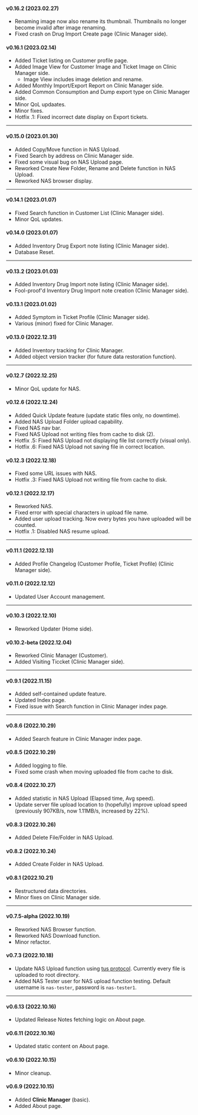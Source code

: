 
#### v0.16.2 (2023.02.27)
- Renaming image now also rename its thumbnail. Thumbnails no longer become invalid after image renaming.
- Fixed crash on Drug Import Create page (Clinic Manager side).

#### v0.16.1 (2023.02.14)
- Added Ticket listing on Customer profile page.
- Added Image View for Customer Image and Ticket Image on Clinic Manager side.
    - Image View includes image deletion and rename.
- Added Monthly Import/Export Report on Clinic Manager side.
- Added Common Consumption and Dump export type on Clinic Manager side.
- Minor QoL updaates.
- Minor fixes.
- Hotfix .1: Fixed incorrect date display on Export tickets.

---

#### v0.15.0 (2023.01.30)
- Added Copy/Move function in NAS Upload.
- Fixed Search by address on Clinic Manager side.
- Fixed some visual bug on NAS Upload page.
- Reworked Create New Folder, Rename and Delete function in NAS Upload.
- Reworked NAS browser display.

---

#### v0.14.1 (2023.01.07)
- Fixed Search function in Customer List (Clinic Manager side).
- Minor QoL updates.

#### v0.14.0 (2023.01.07)
- Added Inventory Drug Export note listing (Clinic Manager side).
- Database Reset.

---

#### v0.13.2 (2023.01.03)
- Added Inventory Drug Import note listing (Clinic Manager side).
- Fool-proof'd Inventory Drug Import note creation (Clinic Manager side).

#### v0.13.1 (2023.01.02)
- Added Symptom in Ticket Profile (Clinic Manager side).
- Various (minor) fixed for Clinic Manager.

#### v0.13.0 (2022.12.31)
- Added Inventory tracking for Clinic Manager.
- Added object version tracker (for future data restoration function).

---

#### v0.12.7 (2022.12.25)
- Minor QoL update for NAS.

#### v0.12.6 (2022.12.24)
- Added Quick Update feature (update static files only, no downtime).
- Added NAS Upload Folder upload capability.
- Fixed NAS nav bar.
- Fixed NAS Upload not writing files from cache to disk (2).
- Hotfix .5: Fixed NAS Upload not displaying file list correctly (visual only).
- Hotfix .6: Fixed NAS Upload not saving file in correct location.

#### v0.12.3 (2022.12.18)
- Fixed some URL issues with NAS.
- Hotfix .3: Fixed NAS Upload not writing file from cache to disk.

#### v0.12.1 (2022.12.17)
- Reworked NAS.
- Fixed error with special characters in upload file name.
- Added user upload tracking. Now every bytes you have uploaded will be counted.
- Hotfix .1: Disabled NAS resume upload.

---

#### v0.11.1 (2022.12.13)
- Added Profile Changelog (Customer Profile, Ticket Profile) (Clinic Manager side).

#### v0.11.0 (2022.12.12)
- Updated User Account management.

---

#### v0.10.3 (2022.12.10)
- Reworked Updater (Home side).

#### v0.10.2-beta (2022.12.04)
- Reworked Clinic Manager (Customer).
- Added Visiting Ticcket (Clinic Manager side).

---

#### v0.9.1 (2022.11.15)
- Added self-contained update feature.
- Updated Index page.
- Fixed issue with Search function in Clinic Manager index page.

---

#### v0.8.6 (2022.10.29)
- Added Search feature in Clinic Manager index page.

#### v0.8.5 (2022.10.29)
- Added logging to file.
- Fixed some crash when moving uploaded file from cache to disk.

#### v0.8.4 (2022.10.27)
- Added statistic in NAS Upload (Elapsed time, Avg speed).
- Update server file upload location to (hopefully) improve upload speed (previously 907KB/s, now 1.11MB/s, increased by 22%).

#### v0.8.3 (2022.10.26)
- Added Delete File/Folder in NAS Upload.

#### v0.8.2 (2022.10.24)
- Added Create Folder in NAS Upload.

#### v0.8.1 (2022.10.21)
- Restructured data directories.
- Minor fixes on Clinic Manager side.

---

#### v0.7.5-alpha (2022.10.19)
- Reworked NAS Browser function.
- Reworked NAS Download function.
- Minor refactor.

#### v0.7.3 (2022.10.18)
- Update NAS Upload function using [tus protocol](https://tus.io/). Currently every file is uploaded to root directory.
- Added NAS Tester user for NAS upload function testing. Default username is `nas-tester`, password is `nas-tester1`.

---

#### v0.6.13 (2022.10.16)
- Updated Release Notes fetching logic on About page.

#### v0.6.11 (2022.10.16)
- Updated static content on About page.

#### v0.6.10 (2022.10.15)
- Minor cleanup.

#### v0.6.9 (2022.10.15)
- Added **Clinic Manager** (basic).
- Added About page.
